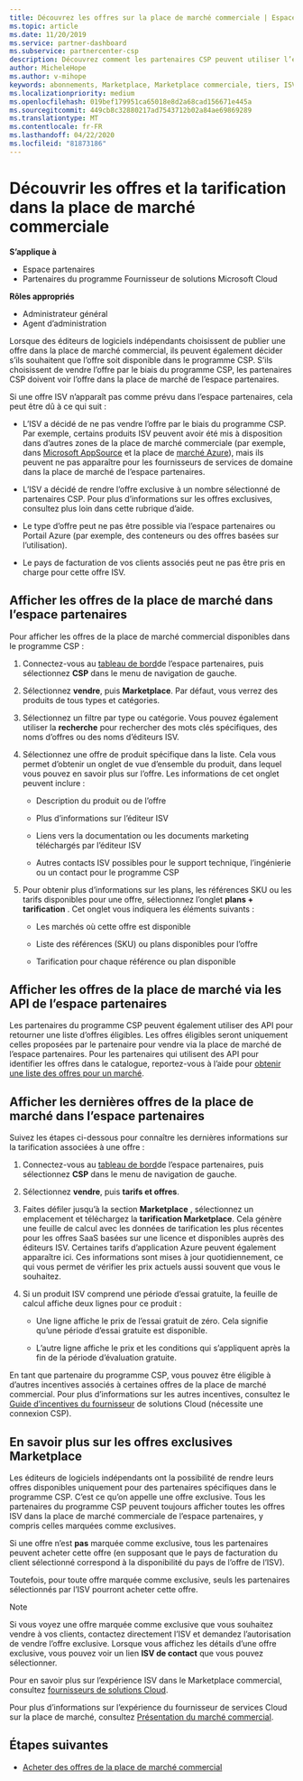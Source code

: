 ```yaml
---
title: Découvrez les offres sur la place de marché commerciale | Espace partenaires
ms.topic: article
ms.date: 11/20/2019
ms.service: partner-dashboard
ms.subservice: partnercenter-csp
description: Découvrez comment les partenaires CSP peuvent utiliser l’espace partenaires pour afficher ou rechercher les offres SaaS ou la tarification des éditeurs de logiciels indépendants dans la place de marché.
author: MicheleHope
ms.author: v-mihope
keywords: abonnements, Marketplace, Marketplace commerciale, tiers, ISV, offres SaaS, programme fournisseur de solutions Cloud, programme CSP, partenaires CSP
ms.localizationpriority: medium
ms.openlocfilehash: 019bef179951ca65018e8d2a68cad156671e445a
ms.sourcegitcommit: 449cb8c32880217ad7543712b02a84ae69869289
ms.translationtype: MT
ms.contentlocale: fr-FR
ms.lasthandoff: 04/22/2020
ms.locfileid: "81873186"
---
```

# <a name="discover-offers-and-pricing-in-the-commercial-marketplace"></a>Découvrir les offres et la tarification dans la place de marché commerciale

**S’applique à**

- Espace partenaires
- Partenaires du programme Fournisseur de solutions Microsoft Cloud

**Rôles appropriés**

- Administrateur général
- Agent d’administration

Lorsque des éditeurs de logiciels indépendants choisissent de publier une offre dans la place de marché commercial, ils peuvent également décider s’ils souhaitent que l’offre soit disponible dans le programme CSP. S’ils choisissent de vendre l’offre par le biais du programme CSP, les partenaires CSP doivent voir l’offre dans la place de marché de l’espace partenaires. 

Si une offre ISV n’apparaît pas comme prévu dans l’espace partenaires, cela peut être dû à ce qui suit :

- L’ISV a décidé de ne pas vendre l’offre par le biais du programme CSP. Par exemple, certains produits ISV peuvent avoir été mis à disposition dans d’autres zones de la place de marché commerciale (par exemple, dans [Microsoft AppSource](https://appsource.microsoft.com/) et la place de [marché Azure](https://azuremarketplace.microsoft.com/)), mais ils peuvent ne pas apparaître pour les fournisseurs de services de domaine dans la place de marché de l’espace partenaires.

- L’ISV a décidé de rendre l’offre exclusive à un nombre sélectionné de partenaires CSP. Pour plus d’informations sur les offres exclusives, consultez plus loin dans cette rubrique d’aide.

- Le type d’offre peut ne pas être possible via l’espace partenaires ou Portail Azure (par exemple, des conteneurs ou des offres basées sur l’utilisation).

- Le pays de facturation de vos clients associés peut ne pas être pris en charge pour cette offre ISV.

## <a name="view-marketplace-offers-in-partner-center"></a>Afficher les offres de la place de marché dans l’espace partenaires

Pour afficher les offres de la place de marché commercial disponibles dans le programme CSP : 

1. Connectez-vous au [tableau de bord](https://partner.microsoft.com/dashboard)de l’espace partenaires, puis sélectionnez **CSP** dans le menu de navigation de gauche.

2. Sélectionnez **vendre**, puis **Marketplace**. Par défaut, vous verrez des produits de tous types et catégories.

3. Sélectionnez un filtre par type ou catégorie. Vous pouvez également utiliser la **recherche** pour rechercher des mots clés spécifiques, des noms d’offres ou des noms d’éditeurs ISV.

4. Sélectionnez une offre de produit spécifique dans la liste. Cela vous permet d’obtenir un onglet de vue d’ensemble du produit, dans lequel vous pouvez en savoir plus sur l’offre. Les informations de cet onglet peuvent inclure : 

    - Description du produit ou de l’offre

    - Plus d’informations sur l’éditeur ISV

    - Liens vers la documentation ou les documents marketing téléchargés par l’éditeur ISV

    - Autres contacts ISV possibles pour le support technique, l’ingénierie ou un contact pour le programme CSP

5. Pour obtenir plus d’informations sur les plans, les références SKU ou les tarifs disponibles pour une offre, sélectionnez l’onglet **plans + tarification** . Cet onglet vous indiquera les éléments suivants :

    - Les marchés où cette offre est disponible

    - Liste des références (SKU) ou plans disponibles pour l’offre

    - Tarification pour chaque référence ou plan disponible

## <a name="view-marketplace-offers-via-partner-center-apis"></a>Afficher les offres de la place de marché via les API de l’espace partenaires

Les partenaires du programme CSP peuvent également utiliser des API pour retourner une liste d’offres éligibles. Les offres éligibles seront uniquement celles proposées par le partenaire pour vendre via la place de marché de l’espace partenaires. Pour les partenaires qui utilisent des API pour identifier les offres dans le catalogue, reportez-vous à l’aide pour [obtenir une liste des offres pour un marché](https://docs.microsoft.com/partner-center/develop/create-subscription-azure-marketplace-products#get-a-list-of-offers-for-a-market).

## <a name="view-the-latest-marketplace-offer-pricing-in-partner-center"></a>Afficher les dernières offres de la place de marché dans l’espace partenaires

Suivez les étapes ci-dessous pour connaître les dernières informations sur la tarification associées à une offre :

1. Connectez-vous au [tableau de bord](https://partner.microsoft.com/dashboard)de l’espace partenaires, puis sélectionnez **CSP** dans le menu de navigation de gauche.

2. Sélectionnez **vendre**, puis **tarifs et offres**.

3. Faites défiler jusqu’à la section **Marketplace** , sélectionnez un emplacement et téléchargez la **tarification Marketplace**. Cela génère une feuille de calcul avec les données de tarification les plus récentes pour les offres SaaS basées sur une licence et disponibles auprès des éditeurs ISV. Certaines tarifs d’application Azure peuvent également apparaître ici. Ces informations sont mises à jour quotidiennement, ce qui vous permet de vérifier les prix actuels aussi souvent que vous le souhaitez.

4. Si un produit ISV comprend une période d’essai gratuite, la feuille de calcul affiche deux lignes pour ce produit :

    - Une ligne affiche le prix de l’essai gratuit de zéro. Cela signifie qu’une période d’essai gratuite est disponible.

    - L’autre ligne affiche le prix et les conditions qui s’appliquent après la fin de la période d’évaluation gratuite.

En tant que partenaire du programme CSP, vous pouvez être éligible à d’autres incentives associés à certaines offres de la place de marché commercial. Pour plus d’informations sur les autres incentives, consultez le [Guide d’incentives du fournisseur](https://aka.ms/partnerincentives) de solutions Cloud (nécessite une connexion CSP).

## <a name="learn-about-marketplace-exclusive-offers"></a>En savoir plus sur les offres exclusives Marketplace

Les éditeurs de logiciels indépendants ont la possibilité de rendre leurs offres disponibles uniquement pour des partenaires spécifiques dans le programme CSP. C’est ce qu’on appelle une offre exclusive. Tous les partenaires du programme CSP peuvent toujours afficher toutes les offres ISV dans la place de marché commerciale de l’espace partenaires, y compris celles marquées comme exclusives.

Si une offre n’est **pas** marquée comme exclusive, tous les partenaires peuvent acheter cette offre (en supposant que le pays de facturation du client sélectionné correspond à la disponibilité du pays de l’offre de l’ISV).

Toutefois, pour toute offre marquée comme exclusive, seuls les partenaires sélectionnés par l’ISV pourront acheter cette offre.

> [!NOTE]
> Si vous voyez une offre marquée comme exclusive que vous souhaitez vendre à vos clients, contactez directement l’ISV et demandez l’autorisation de vendre l’offre exclusive. Lorsque vous affichez les détails d’une offre exclusive, vous pouvez voir un lien **ISV de contact** que vous pouvez sélectionner.

Pour en savoir plus sur l’expérience ISV dans le Marketplace commercial, consultez [fournisseurs de solutions Cloud](https://docs.microsoft.com/azure/marketplace/cloud-solution-providers).

Pour plus d’informations sur l’expérience du fournisseur de services Cloud sur la place de marché, consultez [Présentation du marché commercial](csp-commercial-marketplace-overview.md).

## <a name="next-steps"></a>Étapes suivantes

- [Acheter des offres de la place de marché commercial](csp-commercial-marketplace-purchase.md)
